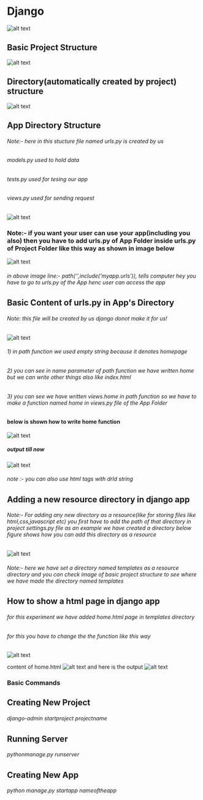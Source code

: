 # Django
![alt text](https://twilio-cms-prod.s3.amazonaws.com/images/django-dark.width-808.png)
## Basic Project Structure

![alt text](https://github.com/themockingjester/Django/blob/main/images/project%20structure.png)

## Directory(automatically created by project) structure

![alt text](https://github.com/themockingjester/Django/blob/main/images/structure%20of%20project%20created%20folder.png)


## App Directory Structure
###### Note:- here in this stucture file named urls.py is created by us
###### models.py used to hold data
###### tests.py used for tesing our app
###### views.py used for sending request
![alt text](https://github.com/themockingjester/Django/blob/main/images/app%20folder%20structure.png)

### Note:- if you want your user can use your app(including you also) then you have to add urls.py of App Folder inside urls.py of Project Folder like this way as shown in image below
![alt text](https://github.com/themockingjester/Django/blob/main/images/accessing%20apps%20urls.png)
###### in above image line:- path('',include('myapp.urls')), tells computer hey you have to go to urls.py of the App henc user can access the app


## Basic Content of urls.py in App's Directory
###### Note: this file will be created by us django donot make it for us!
![alt text](https://github.com/themockingjester/Django/blob/main/images/urlsdotpy.png)

###### 1) in path function we used empty string because it denotes homepage
###### 2) you can see in name parameter of path function we have written home but we can write other things also like index.html
###### 3) you can see we have written views.home in path function so we have to make a function named home in views.py file of the App Folder
#### below is shown how to write home function
![alt text](https://github.com/themockingjester/Django/blob/main/images/views.png)
##### output till now
![alt text](https://github.com/themockingjester/Django/blob/main/images/output1.png)
###### note :- you can also use html tags with drld string


## Adding a new resource directory in django app
###### Note:- For adding any new directory as a resource(like for storing files like html,css,javascript etc) you first have to add the path of that directory in project settings.py file as an example we have created a directory below figure shows how you can add this directory as a resource

![alt text](https://github.com/themockingjester/Django/blob/main/images/adding%20resource%20folder.png)
###### Note:- here we have set a directory named templates as a resource directory and you can check image of basic project structure to see where we have made the directory named templates

## How to show a html page in django app
###### for this experiment we have added home.html page in templates directory
###### for this you have to change the the function like this way

![alt text](https://github.com/themockingjester/Django/blob/main/images/showing%20a%20html%20page.png)

content of home.html
![alt text](https://github.com/themockingjester/Django/blob/main/images/homedothtml.png)
and here is the output
![alt text](https://github.com/themockingjester/Django/blob/main/images/outpu2.png)





### Basic Commands



## Creating New Project
###### django-admin startproject projectname

## Running Server
###### pythonmanage.py runserver

## Creating New App
###### python manage.py startapp nameoftheapp
